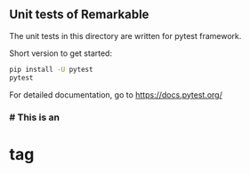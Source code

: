 ## Unit tests of Remarkable

The unit tests in this directory are written for pytest framework.

Short version to get started:

```bash
pip install -U pytest
pytest
```

For detailed documentation, go to https://docs.pytest.org/

### # This is an <h1> tag

